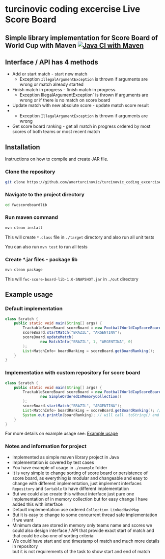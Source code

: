 # turcinovic coding excercise Live Score Board

## Simple library implementation for Score Board of World Cup with Maven [![Java CI with Maven](https://github.com/amerturcinovic/nsoft_excercise_maven/actions/workflows/maven.yml/badge.svg?branch=main&event=push)](https://github.com/amerturcinovic/nsoft_excercise_maven/actions/workflows/maven.yml)

## Interface / API has 4 methods

- Add or start match - start new match
    - Exception `IllegalArgumentException` is thrown if arguments are wrong or match already started
- Finish match in progress - finish match in progress
    - Exception IllegalArgumentException` is thrown if arguments are wrong or if there is no match on score board
- Update match with new absolute score - update match score result
-   - Exception `IllegalArgumentException` is thrown if arguments are wrong
- Get score board ranking - get all match in progress ordered by most scores of both teams or most recent match

## Installation

Instructions on how to compile and create JAR file.

### Clone the repository
```bash
git clone https://github.com/amerturcinovic/turcinovic_coding_excercise_v_1_11.git
```

### Navigate to the project directory
```bash
cd fwcscoreboardlib
```
### Run maven command
```bash
mvn clean install
```
This will create `*.class` file in `./target` directory and also run all unit tests

You can also run `mvn test` to run all tests

### Create *.jar files - package lib
```bash
mvn clean package
```
This will `fwc-score-board-lib-1.0-SNAPSHOT.jar` in `./out` directory


## Example usage
### Default implementation
```java
class Scratch {
    public static void main(String[] args) {
        TrackableScoreBoard scoreBoard = new FootballWorldCupScoreBoard();
        scoreBoard.startMatch("BRAZIL", "ARGENTINA");
        scoreBoard.updateMatch(
                new MatchInfo("BRAZIL", 1, "ARGENTINA", 0)
        );
        List<MatchInfo> boardRanking = scoreBoard.getBoardRanking();
    }
}
```
### Implementation with custom repository for score board
```java
class Scratch {
    public static void main(String[] args) {
        TrackableScoreBoard scoreBoard = new FootballWorldCupScoreBoard(
                new SimpleOrderedInMemoryCollection()
        );
        scoreBoard.startMatch("BRAZIL", "ARGENTINA");
        List<MatchInfo> boardRanking = scoreBoard.getBoardRanking(); // to get list of matches
        System.out.println(boardRanking); // will call .toString() and return as: 1. BRAZIL 0 - ARGENTINA 0 
    }
}
```

For more details on example usage see: [Example usage](fwcscoreboardlib/src/main/java/org/nsoft/exercise/scoreboard/example/App.java)

### Notes and information for project
- Implemented as simple maven library project in Java
- Implementation is covered by test cases
- You have example of usage in `./example` folder
- It is very simple to change sorting of score board or persistence of score board,
  as everything is modular and changeable and easy to change with different implementation,
  just implement interfaces `Repository` and `Sortable` to have different implementation
- But we could also create this without interface just pure one implementation of in memory collection
but for easy change I  have added this with interface
- Default implementation use ordered `Collection LinkedHashMap`
- But it is easy to change to some concurrent thread safe implementation if we want
- Minimum data are stored in memory only teams name and scores
  we could also design interface / API that provide exact start of match
  and that could be also one of sorting criteria
- We could have start and end timestamp of match and much more details in repository\
but it is not requirements of the task to show start and end of match
